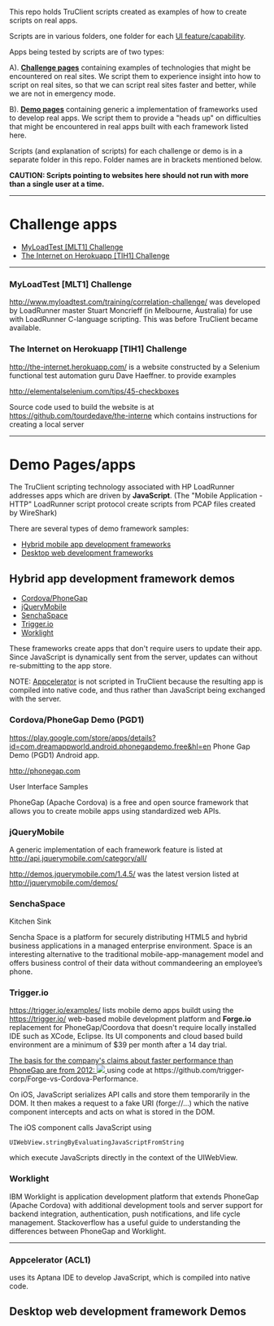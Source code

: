 This repo holds TruClient scripts created as examples of how to create scripts on real apps.

Scripts are in various folders, one folder for each [UI feature/capability](Features.md).

Apps being tested by scripts are of two types:

A). **[Challenge pages](#ChallengeApps)** containing examples of technologies that might be encountered on real sites.
We script them to experience insight into how to script on real sites,
so that we can script real sites faster and better, while we are not in emergency mode.

B). **[Demo pages](#DemoPages)** containing generic a implementation of frameworks used to develop real apps.
We script them to provide a "heads up" on difficulties that might be encountered 
in real apps built with each framework listed here.

Scripts (and explanation of scripts) for each challenge or demo is in a separate folder in this repo.
Folder names are in brackets mentioned below.

**CAUTION: Scripts pointing to websites here should not run with more than a single user at a time.**

<hr />

# <a name="ChallengeApps"></a> Challenge apps

* <a href="#CorrelationChallenge"> MyLoadTest [MLT1] Challenge</a>
* <a href="#TheInternet"> The Internet on Herokuapp [TIH1] Challenge</a>

----

### <a name="CorrelationChallenge"></a> MyLoadTest [MLT1] Challenge
http://www.myloadtest.com/training/correlation-challenge/
was developed by LoadRunner master Stuart Moncrieff (in Melbourne, Australia)
for use with LoadRunner C-language scripting.
This was before TruClient became available.


### <a name="TheInternet"></a> The Internet on Herokuapp [TIH1] Challenge
http://the-internet.herokuapp.com/
is a website constructed by a Selenium functional test automation guru Dave Haeffner. 
to provide examples

http://elementalselenium.com/tips/45-checkboxes

Source code used to build the website is at 
https://github.com/tourdedave/the-interne 
which contains instructions for creating a local server 


<hr />

# <a name="DemoPages"></a> Demo Pages/apps

The TruClient scripting technology associated with HP LoadRunner addresses apps which are driven by **JavaScript**.
(The "Mobile Application - HTTP" LoadRunner script protocol create scripts from PCAP files created by WireShark)

There are several types of demo framework samples:

* <a href="#HybridMobileFrameworkDemos"> Hybrid mobile app development frameworks</a>
* <a href="#DesktopJSFrameworkDemos"> Desktop web development frameworks</a>

## <a name="HybridMobileFrameworkDemos"></a> Hybrid app development framework demos

* <a href="#Cordova"> Cordova/PhoneGap</a>
* <a href="#jQueryMobile"> jQueryMobile</a>
* <a href="#SenchaSpace"> SenchaSpace</a>
* <a href="#Trigger.io"> Trigger.io</a>
* <a href="#Worklight"> Worklight</a>
 
These frameworks create apps that don't require users to update their app.
Since JavaScript is dynamically sent from the server, updates can without re-submitting to the app store.

NOTE: <a href="#Appcelerator"> Appcelerator</a> is not scripted in TruClient because the resulting app
is compiled into native code, and thus rather than JavaScript being exchanged with the server.


### <a name="Cordova"></a> Cordova/PhoneGap Demo (PGD1)

https://play.google.com/store/apps/details?id=com.dreamappworld.android.phonegapdemo.free&hl=en
Phone Gap Demo (PGD1) Android app.

http://phonegap.com 

User Interface Samples

PhoneGap (Apache Cordova) is a free and open source framework that allows you to create mobile apps using standardized web APIs.

### <a name="jQueryMobile"></a> jQueryMobile

A generic implementation of each framework feature is listed at  
http://api.jquerymobile.com/category/all/

http://demos.jquerymobile.com/1.4.5/
was the latest version listed at
http://jquerymobile.com/demos/

### <a name="SenchaSpace"></a> SenchaSpace

Kitchen Sink

Sencha Space is a platform for securely distributing HTML5 and hybrid business applications in a managed enterprise environment. Space is an interesting alternative to the traditional mobile-app-management model and offers business control of their data without commandeering an employee’s phone.


### <a name="Trigger.io"></a> Trigger.io

https://trigger.io/examples/
lists mobile demo apps buildt using the 
https://trigger.io/
web-based mobile development platform and **Forge.io** replacement for PhoneGap/Coordova
that doesn't require locally installed IDE such as XCode, Eclipse.
Its UI components and cloud based build environment are a minimum of $39 per month after a 14 day trial.

<a target="_blank" href="http://trigger.io/cross-platform-application-development-blog/2012/02/24/why-trigger-io-doesnt-use-phonegap-5x-faster-native-bridge/">
The basis for the company's claims about faster performance than PhoneGap are from 2012:
<img src="http://trigger.io/cross-platform-application-development-blog/wp-content/uploads/2012/02/chart_1-21.png">
</a> using code at https://github.com/trigger-corp/Forge-vs-Cordova-Performance.

On iOS, JavaScript serializes API calls and store them temporarily in the DOM. 
It then makes a request to a fake URI (forge://…) which the native component intercepts
and acts on what is stored in the DOM.

The iOS component calls JavaScript using

```
UIWebView.stringByEvaluatingJavaScriptFromString
```

which execute JavaScripts directly in the context of the UIWebView.


### <a name="Worklight"></a> Worklight
IBM Worklight is application development platform that extends PhoneGap (Apache Cordova) with additional development tools and server support for backend integration, authentication, push notifications, and life cycle management. Stackoverflow has a useful guide to understanding the differences between PhoneGap and Worklight.

<hr />

### <a name="Appcelerator"></a> Appcelerator (ACL1)

uses its Aptana IDE to develop JavaScript, which is compiled into native code.



## <a name="DesktopJSFrameworkDemos"></a> Desktop web development framework Demos

